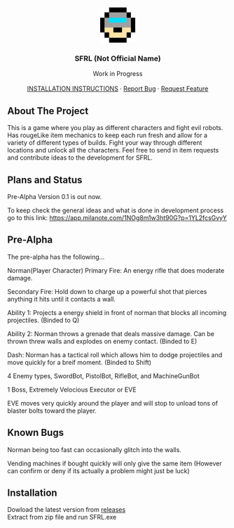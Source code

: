 <br />
<p align="center">
  <a href="https://github.com/Jrumfelt/scifi-roguelike-game">
    <img src="Images/NormanHead.png" alt="Icon" width="80" height="80">
  </a>

  <h3 align="center">SFRL (Not Official Name)</h3>

  <p align="center">
    Work in Progress 
    <br />
    <br />
    <a href="#installation">INSTALLATION INSTRUCTIONS</b></a>
    ·
    <a href="https://github.com/Jrumfelt/scifi-roguelike-game/issues">Report Bug</a>
    ·
    <a href="https://github.com/Jrumfelt/scifi-roguelike-game/issues">Request Feature</a>
  </p>
</p>

<!-- ABOUT THE PROJECT -->
## About The Project

This is a game where you play as different characters and fight evil robots. Has rougeLike item mechanics to keep each run fresh and allow for a variety of different types of builds. Fight your way through different locations and unlock all the characters. Feel free to send in item requests and contribute ideas to the development for SFRL.

<!-- PLANS AND STATUS -->
## Plans and Status

Pre-Alpha Version 0.1 is out now.

To keep check the general ideas and what is done in development process go to this link: https://app.milanote.com/1NOg8m1w3ht90G?p=1YL2fcsGvyY

<!-- PRE ALPHA -->
## Pre-Alpha

The pre-alpha has the following...

Norman(Player Character)
Primary Fire: An energy rifle that does moderate damage.

Secondary Fire: Hold down to charge up a powerful shot that pierces anything it hits until it contacts a wall.

Ability 1: Projects a energy shield in front of norman that blocks all incoming projectiles. (Binded to Q)

Ability 2: Norman throws a grenade that deals massive damage. Can be thrown threw walls and explodes on enemy contact. (Binded to E)

Dash: Norman has a tactical roll which allows him to dodge projectiles and move quickly for a breif moment. (Binded to Shift)

4 Enemy types, SwordBot, PistolBot, RifleBot, and MachineGunBot

1 Boss, Extremely Velocious Executor or EVE

EVE moves very quickly around the player and will stop to unload tons of blaster bolts toward the player.

<!-- KNOWN BUGS -->
## Known Bugs

Norman being too fast can occasionally glitch into the walls.

Vending machines if bought quickly will only give the same item (However can confirm or deny if its actually a problem might just be luck)

## Installation

Dowload the latest version from [releases](https://github.com/Jrumfelt/scifi-roguelike-game/releases)<br>
Extract from zip file and run SFRL.exe

